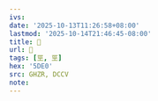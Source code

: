 ```yaml
---
ivs:
date: '2025-10-13T11:26:58+08:00'
lastmod: '2025-10-14T21:46:45-08:00'
title: 󰔬
url: 󰔬
tags: [巠, 巠]
hex: '5DE0'
src: GHZR, DCCV
note:
---
```

